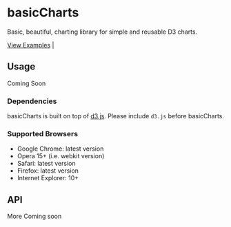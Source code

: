 basicCharts
=======

Basic, beautiful, charting library for simple and reusable D3 charts.

[View Examples](http://kyh.io/D3/dist/) | 

## Usage
Coming Soon

### Dependencies
basicCharts is built on top of [d3.js](http://d3js.org/). Please include `d3.js` before basicCharts.

### Supported Browsers
* Google Chrome: latest version
* Opera 15+ (i.e. webkit version)
* Safari: latest version
* Firefox: latest version
* Internet Explorer: 10+

## API

More Coming soon

